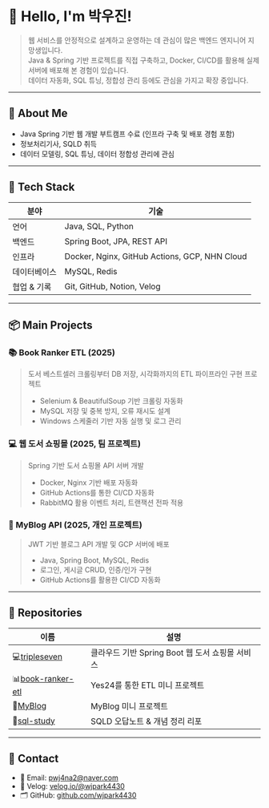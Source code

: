 # 👋 Hello, I'm 박우진!  
> 웹 서비스를 안정적으로 설계하고 운영하는 데 관심이 많은 백엔드 엔지니어 지망생입니다.  
> Java & Spring 기반 프로젝트를 직접 구축하고, Docker, CI/CD를 활용해 실제 서버에 배포해 본 경험이 있습니다.  
> 데이터 자동화, SQL 튜닝, 정합성 관리 등에도 관심을 가지고 확장 중입니다.

---

## 💼 About Me

- Java Spring 기반 웹 개발 부트캠프 수료 (인프라 구축 및 배포 경험 포함)
- 정보처리기사, SQLD 취득
- 데이터 모델링, SQL 튜닝, 데이터 정합성 관리에 관심

---

## 🔧 Tech Stack

| 분야 | 기술 |
|------|------|
| 언어 | Java, SQL, Python |
| 백엔드 | Spring Boot, JPA, REST API |
| 인프라 | Docker, Nginx, GitHub Actions, GCP, NHN Cloud |
| 데이터베이스 | MySQL, Redis |
| 협업 & 기록 | Git, GitHub, Notion, Velog |

---

## 📦 Main Projects

### 📚 Book Ranker ETL (2025)

> 도서 베스트셀러 크롤링부터 DB 저장, 시각화까지의 ETL 파이프라인 구현 프로젝트
>
> * Selenium & BeautifulSoup 기반 크롤링 자동화
> * MySQL 저장 및 중복 방지, 오류 재시도 설계
> * Windows 스케줄러 기반 자동 실행 및 로그 관리

### 💻 웹 도서 쇼핑몰 (2025, 팀 프로젝트)

> Spring 기반 도서 쇼핑몰 API 서버 개발
>
> * Docker, Nginx 기반 배포 자동화
> * GitHub Actions를 통한 CI/CD 자동화 
> * RabbitMQ 활용 이벤트 처리, 트랜잭션 전파 적용

### 📝 MyBlog API (2025, 개인 프로젝트)

> JWT 기반 블로그 API 개발 및 GCP 서버에 배포
>
> * Java, Spring Boot, MySQL, Redis
> * 로그인, 게시글 CRUD, 인증/인가 구현
> * GitHub Actions를 활용한 CI/CD 자동화

---

## 📂 Repositories

| 이름 | 설명 |
|------|------|
| 💻[tripleseven](https://github.com/wjpark4430/tripleseven/blob/main/README.md)| 클라우드 기반 Spring Boot 웹 도서 쇼핑몰 서비스 |
| 📊[book-ranker-etl](https://github.com/wjpark4430/book-ranker-etl) | Yes24를 통한 ETL 미니 프로젝트 |
| 📝[MyBlog](https://github.com/wjpark4430/myblog) | MyBlog 미니 프로젝트 |
| 📘[sql-study](https://github.com/wjpark4430/sqld-study) | SQLD 오답노트 & 개념 정리 리포 |

---

## 🙋 Contact

- 📧 Email: pwj4na2@naver.com
- 📌 Velog: [velog.io/@wjpark4430](https://velog.io/@wjpark4430)
- 🗂️ GitHub: [github.com/wjpark4430](https://github.com/wjpark4430)
